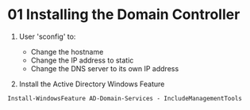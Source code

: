 # 01 Installing the Domain Controller 

1. User 'sconfig' to:
    - Change the hostname
    - Change the IP address to static
    - Change the DNS server to its own IP address

2. Install the Active Directory Windows Feature


```shell
Install-WindowsFeature AD-Domain-Services - IncludeManagementTools
```